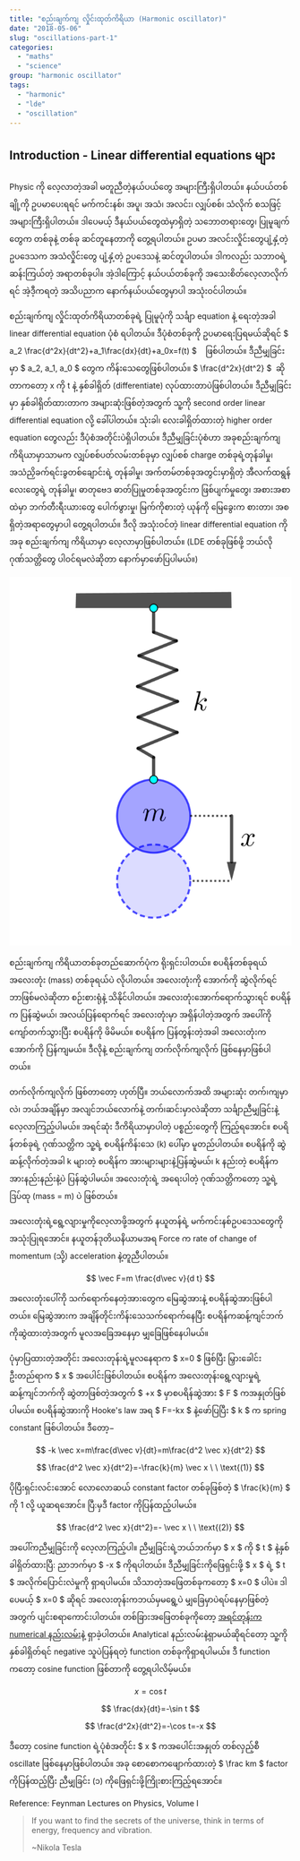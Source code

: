 ```yaml
---
title: "စည်းချက်ကျ လှိုင်းထုတ်ကိရိယာ (Harmonic oscillator)"
date: "2018-05-06"
slug: "oscillations-part-1"
categories: 
  - "maths"
  - "science"
group: "harmonic oscillator"
tags: 
  - "harmonic"
  - "lde"
  - "oscillation"
---
```


## Introduction - Linear differential equations များ

Physic ကို လေ့လာတဲ့အခါ မတူညီတဲ့နယ်ပယ်တွေ အများကြီးရှိပါတယ်။ နယ်ပယ်တစ်ချို့ကို ဥပမာပေးရရင် မက်ကင်းနစ်၊ အပူ၊ အသံ၊ အလင်း၊ လျှပ်စစ်၊ သံလိုက် စသဖြင့် အများကြီးရှိပါတယ်။ ဒါပေမယ့် ဒီနယ်ပယ်တွေထဲမှာရှိတဲ့ သဘောတရားတွေ၊ ပြုမူချက်တွေက တစ်ခုနဲ့ တစ်ခု ဆင်တူနေတာကို တွေ့ရပါတယ်။ ဥပမာ အလင်းလှိုင်းတွေပျံ့နှံ့တဲ့ ဥပဒေသက အသံလှိုင်းတွေ ပျံ့နှံ့တဲ့ ဥပဒေသနဲ့ ဆင်တူပါတယ်။ ဒါကလည်း သဘာဝရဲ့ ဆန်းကြယ်တဲ့ အရာတစ်ခုပါ။ အဲ့ဒါကြောင့် နယ်ပယ်တစ်ခုကို အသေးစိတ်လေ့လာလိုက်ရင် အဲ့ဒီ့ကရတဲ့ အသိပညာက နောက်နယ်ပယ်တွေမှာပါ အသုံးဝင်ပါတယ်။

စည်းချက်ကျ လှိုင်းထုတ်ကိရိယာတစ်ခုရဲ့ ပြုမူပုံကို သင်္ချာ equation နဲ့ ရေးတဲ့အခါ linear differential equation ပုံစံ ရပါတယ်။ ဒီပုံစံတစ်ခုကို ဥပမာရေးပြရမယ်ဆိုရင် $ a_2 \frac{d^2x}{dt^2}+a_1\frac{dx}{dt}+a_0x=f(t) $    ဖြစ်ပါတယ်။ ဒီညီမျှခြင်းမှာ $ a_2, a_1, a_0 $ တွေက ကိန်းသေတွေဖြစ်ပါတယ်။ $ \frac{d^2x}{dt^2} $  ဆိုတာကတော့ x ကို t နဲ့ နှစ်ခါရှိတ် (differentiate) လုပ်ထားတာပဲဖြစ်ပါတယ်။ ဒီညီမျှခြင်းမှာ နှစ်ခါရှိတ်ထားတာက အများဆုံးဖြစ်တဲ့အတွက် သူ့ကို second order linear differential equation လို့ ခေါ်ပါတယ်။ သုံးခါ၊ လေးခါရှိတ်ထားတဲ့ higher order equation တွေလည်း ဒီပုံစံအတိုင်းပဲရှိပါတယ်။ ဒီညီမျှခြင်းပုံစံဟာ အခုစည်းချက်ကျကိရိယာမှာသာမက လျှပ်စစ်ပတ်လမ်းတစ်ခုမှာ လျှပ်စစ် charge တစ်ခုရဲ့တုန်ခါမှု၊ အသံညှိခက်ရင်းခွတစ်ချောင်းရဲ့ တုန်ခါမှု၊ အက်တမ်တစ်ခုအတွင်းမှာရှိတဲ့ အီလက်ထရွန်လေးတွေရဲ့ တုန်ခါမှု၊ ဓာတုဗေဒ ဓာတ်ပြုမှုတစ်ခုအတွင်းက ဖြစ်ပျက်မှုတွေ၊ အစားအစာထဲမှာ ဘက်တီးရီးယားတွေ ပေါက်ဖွားမှု၊ မြက်ကိုစားတဲ့ ယုန်ကို မြေခွေးက စားတာ၊ အစရှိတဲ့အရာတွေမှာပါ တွေ့ရပါတယ်။ ဒီလို အသုံးဝင်တဲ့ linear differential equation ကို အခု စည်းချက်ကျ ကိရိယာမှာ လေ့လာမှာဖြစ်ပါတယ်။ (LDE တစ်ခုဖြစ်ဖို့ ဘယ်လိုဂုဏ်သတ္တိတွေ ပါဝင်ရမလဲဆိုတာ နောက်မှာဖော်ပြပါမယ်။)

![](images/Spring-mass-system.png)

စည်းချက်ကျ ကိရိယာတစ်ခုတည်ဆောက်ပုံက ရိုးရှင်းပါတယ်။ စပရိန်တစ်ခုရယ် အလေးတုံး (mass) တစ်ခုရယ်ပဲ လိုပါတယ်။ အလေးတုံးကို အောက်ကို ဆွဲလိုက်ရင် ဘာဖြစ်မလဲဆိုတာ စဉ်းစားရုံနဲ့ သိနိုင်ပါတယ်။ အလေးတုံးအောက်ရောက်သွားရင် စပရိန်က ပြန်ဆွဲမယ်၊ အလယ်ပြန်ရောက်ရင် အလေးတုံးမှာ အရှိန်ပါတဲ့အတွက် အပေါ်ကို ကျော်တက်သွားပြီး စပရိန်ကို ဖိမိမယ်။ စပရိန်က ပြန်တွန်းတဲ့အခါ အလေးတုံးက အောက်ကို ပြန်ကျမယ်။ ဒီလိုနဲ့ စည်းချက်ကျ တက်လိုက်ကျလိုက် ဖြစ်နေမှာဖြစ်ပါတယ်။

တက်လိုက်ကျလိုက် ဖြစ်တာတော့ ဟုတ်ပြီ။ ဘယ်လောက်အထိ အများဆုံး တက်၊ကျမှာလဲ၊ ဘယ်အချိန်မှာ အလျင်ဘယ်လောက်နဲ့ တက်၊ဆင်းမှာလဲဆိုတာ သင်္ချာညီမျှခြင်းနဲ့ လေ့လာကြည့်ပါမယ်။ အရင်ဆုံး ဒီကိရိယာမှာပါတဲ့ ပစ္စည်းတွေကို ကြည့်ရအောင်။ စပရိန်တစ်ခုရဲ့ ဂုဏ်သတ္တိက သူ့ရဲ့ စပရိန်ကိန်းသေ (k) ပေါ်မှာ မူတည်ပါတယ်။ စပရိန်ကို ဆွဲဆန့်လိုက်တဲ့အခါ k များတဲ့ စပရိန်က အားများများနဲ့ပြန်ဆွဲမယ်၊ k နည်းတဲ့ စပရိန်က အားနည်းနည်းနဲ့ပဲ ပြန်ဆွဲပါမယ်။ အလေးတုံးရဲ့ အရေးပါတဲ့ ဂုဏ်သတ္တိကတော့ သူ့ရဲ့ဒြပ်ထု (mass = m) ပဲ ဖြစ်တယ်။

အလေးတုံးရဲ့ရွေ့လျားမှုကိုလေ့လာဖို့အတွက် နယူတန်ရဲ့ မက်ကင်းနစ်ဥပဒေသတွေကို အသုံးပြုရအောင်။ နယူတန်ဒုတိယနိယာမအရ Force က rate of change of momentum (သို့) acceleration နဲ့တူညီပါတယ်။

$$ 
\vec F=m \frac{d\vec v}{d t} 
$$

အလေးတုံးပေါ်ကို သက်ရောက်နေတဲ့အားတွေက မြေဆွဲအားနဲ့ စပရိန်ဆွဲအားဖြစ်ပါတယ်။ မြေဆွဲအားက အချိန်တိုင်းကိန်းသေသက်ရောက်နေပြီး စပရိန်ကဆန့်ကျင်ဘက်ကိုဆွဲထားတဲ့အတွက် မူလအခြေအနေမှာ မျှခြေဖြစ်နေပါမယ်။

ပုံမှာပြထားတဲ့အတိုင်း အလေးတုန်းရဲ့မူလနေရာက $ x=0 $ ဖြစ်ပြီး မြှားခေါင်းဦးတည်ရာက $ x $ အပေါင်းဖြစ်ပါတယ်။ စပရိန်က အလေးတုန်းရွေ့လျားမှုရဲ့ဆန့်ကျင်ဘက်ကို ဆွဲတာဖြစ်တဲ့အတွက် $ +x $ မှာစပရိန်ဆွဲအား $ F $ ကအနှုတ်ဖြစ်ပါမယ်။ စပရိန်ဆွဲအားကို Hooke's law အရ $ F=-kx $ နဲ့ဖော်ပြပြီး $ k $ က spring constant ဖြစ်ပါတယ်။ ဒီတော့−

$$
-k \vec x=m\frac{d\vec v}{dt}=m\frac{d^2 \vec x}{dt^2}
$$

$$ 
\frac{d^2 \vec x}{dt^2}=-\frac{k}{m} \vec x \ \ \text{(1)}
$$

ပိုပြီးရှင်းလင်းအောင် လောလောဆယ် constant factor တစ်ခုဖြစ်တဲ့ $ \frac{k}{m} $ ကို 1 လို့ ယူဆရအောင်။ ပြီ:မှဒီ factor ကိုပြန်ထည့်ပါမယ်။

$$ 
\frac{d^2 \vec x}{dt^2}=- \vec x   \ \ \text{(2)}
$$

အပေါ်ကညီမျှခြင်းကို လေ့လာကြည့်ပါ။ ညီမျှခြင်းရဲ့ဘယ်ဘက်မှာ $ x $ ကို $ t $ နဲ့နှစ်ခါရှိတ်ထားပြီ: ညာဘက်မှာ $ -x $ ကိုရပါတယ်။ ဒီညီမျှခြင်းကိုဖြေရှင်းဖို့ $ x $ ရဲ့ $ t $ အလိုက်ပြောင်းလဲမှုကို ရှာရပါမယ်။ သိသာတဲ့အဖြေတစ်ခုကတော့ $ x=0 $ ပါပဲ။ ဒါပေမယ့် $ x=0 $ ဆိုရင် အလေးတုန်းကဘယ်မှမရွေ့ပဲ မျှခြေမှာပဲရပ်နေမှာဖြစ်တဲ့အတွက် ပျင်းစရာကောင်းပါတယ်။ တစ်ခြားအဖြေတစ်ခုကိုတော့ [အရင်တုန်းက](http://theinlinaung.com/newtons_laws_of_motion-2/) [numerical နည်းလမ်း](http://theinlinaung.com/newtons_laws_of_motion-2/)နဲ့ ရှာခဲ့ပါတယ်။ Analytical နည်းလမ်းနဲ့ရှာမယ်ဆိုရင်တော့ သူ့ကိုနှစ်ခါရှိတ်ရင် negative သူပဲပြန်ရတဲ့ function တစ်ခုကိုရှာရပါမယ်။ ဒီ function ကတော့ cosine function ဖြစ်တာကို တွေ့ရပါလိမ့်မယ်။

$$ 
x=\cos t 
$$

$$ 
\frac{dx}{dt}=-\sin t 
$$

$$ 
\frac{d^2x}{dt^2}=-\cos t=-x 
$$

ဒီတော့ cosine function ရဲ့ပုံစံအတိုင်း $ x $ ကအပေါင်းအနှုတ် တစ်လှည့်စီ oscillate ဖြစ်နေမှာဖြစ်ပါတယ်။ အခု စောစောကဖျောက်ထားတဲ့ $ \frac km $ factor ကိုပြန်ထည့်ပြီး ညီမျှခြင်း (၁) ကိုဖြေရှင်းဖို့ကြိုးစားကြည့်ရအောင်။


Reference: Feynman Lectures on Physics, Volume I

> If you want to find the secrets of the universe, think in terms of energy, frequency and vibration.
> 
> ~Nikola Tesla
